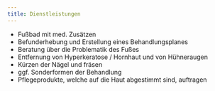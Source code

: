 ```yaml
---
title: Dienstleistungen
---
```



* Fußbad mit med. Zusätzen
* Befunderhebung und Erstellung eines Behandlungsplanes
* Beratung über die Problematik des Fußes
* Entfernung von Hyperkeratose / Hornhaut und von Hühneraugen
* Kürzen der Nägel und fräsen
* ggf. Sonderformen der Behandlung
* Pflegeprodukte, welche auf die Haut abgestimmt sind, auftragen